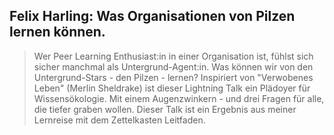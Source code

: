 ## Felix Harling: Was Organisationen von Pilzen lernen können.

> Wer Peer Learning Enthusiast:in in einer Organisation ist, fühlst sich sicher manchmal als Untergrund-Agent:in. Was können wir von den Untergrund-Stars - den Pilzen - lernen? Inspiriert von "Verwobenes Leben" (Merlin Sheldrake) ist dieser Lightning Talk ein Plädoyer für Wissensökologie. Mit einem Augenzwinkern - und drei Fragen für alle, die tiefer graben wollen. Dieser Talk ist ein Ergebnis aus meiner Lernreise mit dem Zettelkasten Leitfaden.